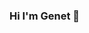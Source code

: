 ### Hi I'm Genet 👋

<!--
**GenetAtakilt/GenetAtakilt** is a ✨ _special_ ✨ repository because its `README.md` (this file) appears on your GitHub profile.

Here are some ideas to get you started:

- 🔭 I’m currently working on developing a web application using JavaScript framework, such as React, Angular, Node.js.
- 🌱 I’m currently learning web3 
- 👯 I’m looking to collaborate on open-source projects or interesting web development projects using JavaScript and its frameworks.
- 🤔 I’m looking for help with optimizing performance in JavaScript applications.
- 💬 Ask me about ...
- 📫 How to reach me: You can reach me through [ https://t.me/selasye ]
- 😄 Pronouns: she/her
- ⚡ Fun fact: ...
-->
